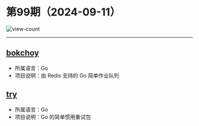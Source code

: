 # 第99期（2024-09-11）

![view-count](https://count.getloli.com/@xiaoxuan6-weekly-20240911)

---
## [bokchoy](https://github.com/thoas/bokchoy)
- 所属语言：Go
- 项目说明：由 Redis 支持的 Go 简单作业队列

## [try](https://github.com/matryer/try)
- 所属语言：Go
- 项目说明：Go 的简单惯用重试包
